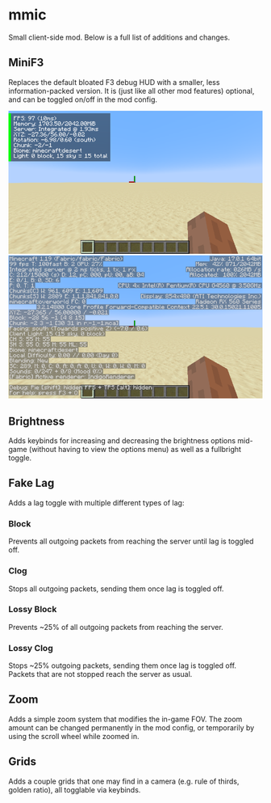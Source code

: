 # mmic

Small client-side mod. Below is a full list of additions and changes.

## MiniF3

Replaces the default bloated F3 debug HUD with a smaller, less information-packed
version. It is (just like all other mod features) optional, and can be toggled
on/off in the mod config.

![Minimised Debug HUD](f3mini.png) ![Default Debug HUD](f3default.png)

## Brightness

Adds keybinds for increasing and decreasing the brightness options mid-game
(without having to view the options menu) as well as a fullbright toggle.

## Fake Lag

Adds a lag toggle with multiple different types of lag:

### Block

Prevents all outgoing packets from reaching the server until lag is toggled off.

### Clog

Stops all outgoing packets, sending them once lag is toggled off.

### Lossy Block

Prevents ~25% of all outgoing packets from reaching the server.

### Lossy Clog

Stops ~25% outgoing packets, sending them once lag is toggled off. Packets that
are not stopped reach the server as usual.

## Zoom

Adds a simple zoom system that modifies the in-game FOV. The zoom amount can be
changed permanently in the mod config, or temporarily by using the scroll wheel
while zoomed in.

## Grids

Adds a couple grids that one may find in a camera (e.g. rule of thirds, golden
ratio), all togglable via keybinds.
